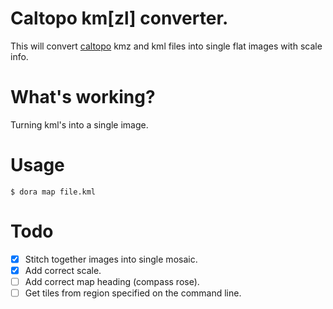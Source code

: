 # Caltopo km[zl] converter.

This will convert [caltopo](http://caltopo.com/kmz.html) kmz and kml files
into single flat images with scale info.

# What's working?

Turning kml's into a single image.

# Usage

`$ dora map file.kml`

# Todo
 - [x] Stitch together images into single mosaic.
 - [x] Add correct scale.
 - [ ] Add correct map heading (compass rose).
 - [ ] Get tiles from region specified on the command line.
